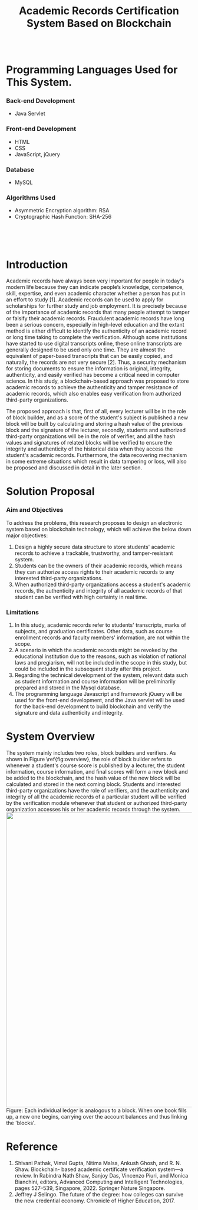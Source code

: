 <h1 align='center'>Academic Records Certification System Based on Blockchain</h1>
</br></br>

# Programming Languages Used for This System.
### Back-end Development
<ul>
  <li>Java Servlet</li>
</ul>

### Front-end Development
<ul>
  <li>HTML</li>
  <li>CSS</li>
  <li>JavaScript, jQuery</li>
</ul>

### Database
<ul>
  <li>MySQL</li>
</ul>

### Algorithms Used
<ul>
  <li>Asymmetric Encryption algorithm: RSA</li>
  <li>Cryptographic Hash Function: SHA-256</li>
</ul>
<br /><br /><br />

# Introduction
Academic records have always been very important for people in today's modern life because they can indicate people’s knowledge, competence, skill, expertise, and even academic character whether a person has put in an effort to study [1]. Academic records can be used to apply for scholarships for further study and job employment. It is precisely because of the importance of academic records that many people attempt to tamper or falsify their academic records. Fraudulent academic records have long been a serious concern, especially in high-level education and the extant method is either difficult to identify the authenticity of an academic record or long time taking to complete the verification. Although some institutions have started to use digital transcripts online, these online transcripts are generally designed to be used only one time. They are almost the equivalent of paper-based transcripts that can be easily copied, and naturally, the records are not very secure [2]. Thus, a security mechanism for storing documents to ensure the information is original, integrity, authenticity, and easily verified has become a critical need in computer science. In this study, a blockchain-based approach was proposed to store academic records to achieve the authenticity and tamper resistance of academic records, which also enables easy verification from authorized third-party organizations.

The proposed approach is that, first of all, every lecturer will be in the role of block builder, and as a score of the student's subject is published a new block will be built by calculating and storing a hash value of the previous block and the signature of the lecturer, secondly, students and authorized third-party organizations will be in the role of verifier, and all the hash values and signatures of related blocks will be verified to ensure the integrity and authenticity of the historical data when they access the student's academic records. Furthermore, the data recovering mechanism in some extreme situations which result in data tampering or loss, will also be proposed and discussed in detail in the later section.

# Solution Proposal
### Aim and Objectives
To address the problems, this research proposes to design an electronic system based on blockchain technology, which will achieve the below down major objectives:
<ol>
  <li>Design a highly secure data structure to store students' academic records to achieve a trackable, trustworthy, and tamper-resistant system.</li>
  <li>Students can be the owners of their academic records, which means they can authorize access rights to their academic records to any interested third-party organizations.</li>
  <li>When authorized third-party organizations access a student's academic records, the authenticity and integrity of all academic records of that student can be verified with high certainty in real time.</li>
</ol>

### Limitations
<ol>
  <li>In this study, academic records refer to students' transcripts, marks of subjects, and graduation certificates. Other data, such as course enrollment records and faculty members' information, are not within the scope.</li>
  <li>A scenario in which the academic records might be revoked by the educational institution due to the reasons, such as violation of national laws and pregiarism, will not be included in the scope in this study, but could be included in the subsequent study after this project.</li>
  <li>Regarding the technical development of the system, relevant data such as student information and course information will be preliminarily prepared and stored in the Mysql database.</li>
  <li>The programming language Javascript and framework jQuery will be used for the front-end development, and the Java servlet will be used for the back-end development to build blockchain and verify the signature and data authenticity and integrity.</li>
</ol>

# System Overview
The system mainly includes two roles, block builders and verifiers. As shown in Figure \ref{fig:overview}, the role of block builder refers to whenever a student's course score is published by a lecturer, the student information, course information, and final scores will form a new block and be added to the blockchain, and the hash value of the new block will be calculated and stored in the next coming block. Students and interested third-party organizations have the role of verifiers, and the authenticity and integrity of all the academic records of a particular student will be verified by the verification module whenever that student or authorized third-party organization accesses his or her academic records through the system.
 <img width="800" alt="" src="https://github.com/millecodex/COMP842/assets/39792005/34e431d1-4a41-42cc-9828-ea4d6385fd2f">\
 Figure: Each individual ledger is analogous to a block. When one book fills up, a new one begins, carrying over the account balances and thus linking the 'blocks'. 




# Reference
<ol>
  <li>Shivani Pathak, Vimal Gupta, Nitima Malsa, Ankush Ghosh, and R. N. Shaw. Blockchain-
based academic certificate verification system—a review. In Rabindra Nath Shaw, Sanjoy
Das, Vincenzo Piuri, and Monica Bianchini, editors, Advanced Computing and Intelligent
Technologies, pages 527–539, Singapore, 2022. Springer Nature Singapore.</li>
  <li>Jeffrey J Selingo. The future of the degree: how colleges can survive the new credential economy.
Chronicle of Higher Education, 2017.</li>
</ol>
